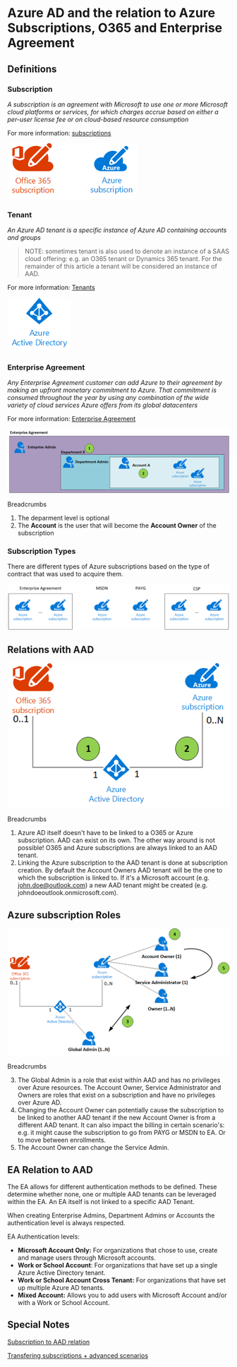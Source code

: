# Azure AD and the relation to Azure Subscriptions, O365 and Enterprise Agreement

## Definitions

### Subscription

*A subscription is an agreement with Microsoft to use one or more Microsoft cloud platforms or services, for which charges accrue based on either a per-user license fee or on cloud-based resource consumption*

For more information: [subscriptions](https://docs.microsoft.com/en-us/office365/enterprise/subscriptions-licenses-accounts-and-tenants-for-microsoft-cloud-offerings#subscriptions)

![Subscriptions](media/aad-relation-to-ea/subscriptions.png)


### Tenant

*An Azure AD tenant is a specific instance of Azure AD containing accounts and groups*

> NOTE: sometimes tenant is also used to denote an instance of a SAAS cloud offering: e.g. an O365 tenant or Dynamics 365 tenant. For the remainder of this article a tenant will be considered an instance of AAD.

For more information: [Tenants](https://docs.microsoft.com/en-us/office365/enterprise/subscriptions-licenses-accounts-and-tenants-for-microsoft-cloud-offerings#subscriptions)

![Tenants](media/aad-relation-to-ea/tenants.png)

### Enterprise Agreement

*Any Enterprise Agreement customer can add Azure to their agreement by making an upfront monetary commitment to Azure. That commitment is consumed throughout the year by using any combination of the wide variety of cloud services Azure offers from its global datacenters*

For more information: [Enterprise Agreement](https://azure.microsoft.com/en-us/pricing/enterprise-agreement/)

![EA Structure](media/aad-relation-to-ea/enterprise-agreement.png)

Breadcrumbs
1. The deparment level is optional
2. The **Account** is the user that will become the **Account Owner** of the subscription

### Subscription Types

There are different types of Azure subscriptions based on the type of contract that was used to acquire them.

![Subscription Types](media/aad-relation-to-ea/subscription-types.png)

## Relations with AAD

![AAD Relations](media/aad-relation-to-ea/aad-relations.png)

Breadcrumbs

1. Azure AD itself doesn't have to be linked to a O365 or Azure subscription. AAD can exist on its own. The other way around is not possible! O365 and Azure subscriptions are always linked to an AAD tenant.
2. Linking the Azure subscription to the AAD tenant is done at subscription creation. By default the Account Owners AAD tenant will be the one to which the subscription is linked to. If it's a Microsoft account  (e.g. john.doe@outlook.com) a new AAD tenant might be created (e.g. johndoeoutlook.onmicrosoft.com).

## Azure subscription Roles

![Azure subscription Roles](media/aad-relation-to-ea/azure-roles.png)

Breadcrumbs

3. The Global Admin is a role that exist within AAD and has no privileges over Azure resources. The Account Owner, Service Administrator and Owners are roles that exist on a subscription and have no privileges over Azure AD.
4. Changing the Account Owner can potentially cause the subscription to be linked to another AAD tenant if the new Account Owner is from a different AAD tenant. It can also impact the billing in certain scenario's: e.g. it might cause the subscription to go from PAYG or MSDN to EA. Or to move between enrollments.
5. The Account Owner can change the Service Admin.

## EA Relation to AAD

The EA allows for different authentication methods to be defined. These determine whether none, one or multiple AAD tenants can be leveraged within the EA. An EA itself is not linked to a specific AAD Tenant.

When creating Enterprise Admins, Department Admins or Accounts the authentication level is always respected. 

EA Authentication levels:

* **Microsoft Account Only:** For organizations that chose to use, create and manage users through Microsoft accounts.
* **Work or School Account**: For organizations that have set up a single Azure Active Directory tenant.
* **Work or School Account Cross Tenant:** For organizations that have set up multiple Azure AD tenants.
* **Mixed Account:** Allows you to add users with Microsoft Account and/or with a Work or School Account.

## Special Notes

[Subscription to AAD relation](https://docs.microsoft.com/en-us/azure/active-directory/active-directory-how-subscriptions-associated-directory)

[Transfering subscriptions + advanced scenarios](https://kvaes.wordpress.com/2018/03/13/azure-subscription-management-beyond-the-101-aka-the-advanced-topics/)